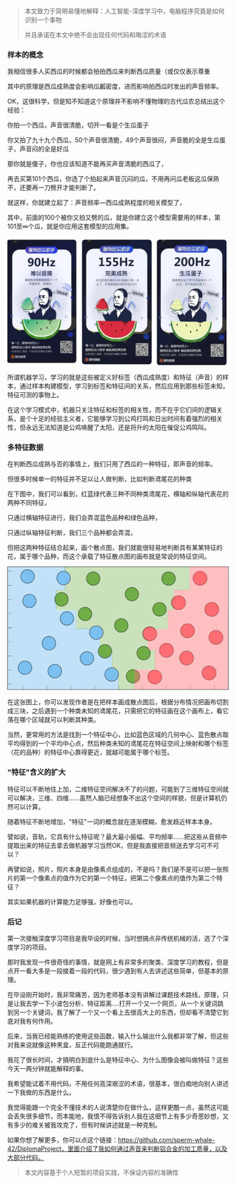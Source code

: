 >本文致力于简明易懂地解释：人工智能-深度学习中，电脑程序究竟是如何识别一个事物
>
>并且承诺在本文中绝不会出现任何代码和晦涩的术语

### 样本的概念

我相信很多人买西瓜的时候都会拍拍西瓜来判断西瓜质量（或仅仅表示尊重

其中的原理是西瓜成熟度会影响瓜瓤密度，进而影响拍西瓜时发出的声音频率。

OK，这很科学，但是知不知道这个原理并不影响不懂物理的古代瓜农总结出这个经验：



你拍一个西瓜，声音很清脆，切开一看是个生瓜蛋子

你又拍了九十九个西瓜，50个声音很清脆，49个声音很闷，声音脆的全是生瓜蛋子，声音闷的全是好瓜

那你就是傻子，你也应该知道不能再买声音清脆的西瓜了，

再去买第101个西瓜，你选了个拍起来声音沉闷的瓜，不用再问瓜老板这瓜保熟不，还要再一刀劈开才能判断了。



就这样，你就建立起了：声音频率—西瓜成熟程度的相关模型了，

其中，前面的100个被你又拍又劈的瓜，就是你建立这个模型需要用的样本，第101至∞个瓜，就是你应用这套模型的应用集。

![【机器如何学习】-西瓜助手](Pictures/【机器如何学习】-西瓜助手.jpg)

所谓机器学习，学习的就是这些被定义好标签（西瓜成熟度）和特征（声音）的样本，通过样本构建模型，学习到标签和特征间的关系，然后应用到那些标签未知，特征可测的事物上。

在这个学习模式中，机器只关注特征和标签的相关性，而不在乎它们间的逻辑关系，是个十足的经验主义者，它能够学习到公鸡打鸣和日出时间有着强烈的相关性，但永远无法知道是公鸡唤醒了太阳，还是将升的太阳在催促公鸡鸣叫。

### 多特征数据

在判断西瓜成熟与否的事情上，我们只用了西瓜的一种特征，即声音的频率。

但很多时候单一的特征并不足以让人做判断，比如判断鸢尾花的种类

在下图中，我们可以看到，红蓝绿代表三种不同种类鸢尾花，横轴和纵轴代表花的两种不同特征，

只通过横轴特征进行，我们会弄混蓝色品种和绿色品种，

只通过纵轴特征判断，我们三个品种都会弄混，

但把这两种特征结合起来，画个散点图，我们就能很轻易地判断具有某某特征的花，属于哪个品种，而这个承载了特征散点图的画布就是常说的特征空间。

![二维特征空间](Pictures/【机器如何学习】-二维特征空间.png)

在这张图上，你可以发现作者是在把样本画成散点图后，根据分布情况把画布切割成三块，之后遇到一个种类未知的鸢尾花，只需把它的特征画在这个画布上，看它落在哪个区域就可以判断其种类。

当然，更常用的方法是找到一个特征中心，比如蓝色区域的几何中心、蓝色散点取平均得到的一个平均中心点，然后种类未知的鸢尾花在特征空间上映射和哪个标签（花的品种）的特征中心靠得更近，就越可能属于哪个标签。

### "特征"含义的扩大

特征可以不断地往上加，二维特征空间解决不了的问题，可能到了三维特征空间就可以解决，三维、四维……虽然人脑已经想象不出这个空间的样貌，但是计算机仍然可以计算。

随着特征不断地增加，"特征"一词的概念就在逐渐模糊，愈发趋近样本本身。

譬如说，音轨，它具有什么特征呢？最大最小振幅、平均频率……把这些从音频中提取出来的特征去拿去做机器学习当然OK，但是我直接把音频送去学习可不可以？

再譬如说，照片，照片本身是由像素点组成的，不是吗？我们是不是可以把一张照片的第一个像素点的值作为它的第一个特征，把第二个像素点的值作为第二个特征？

其实如果机器的计算能力足够强，好像也可以。

### 后记
第一次接触深度学习项目是我毕设的时候，当时想搞点非传统机械的活，选了个深度学习的项目。

那时我发现一件很奇怪的事情，就是网上有非常多的聚类、深度学习的教程，但是点开一看大多是一段接着一段的代码，很少遇到有人去讲述这些简单，但基本的原理。

在毕设刚开始时，我非常痛苦，因为老师基本没有讲解过课题技术路线，原理，只是让我去学一下小波包分析、特征距离....打开一个又一个网页，从一个关键词跳到另一个关键词，我了解了一个又一个看上去很高大上的东西，但却看不清楚它到底对我有何作用。

后来，当我已经能熟练的使用这些函数，输入什么输出什么我都非常了解，但这些对我来说就像这种黑盒，反正代码能跑通就行。

我花了很长时间，才搞明白到底什么是特征中心、为什么图像会被叫做特征？这些今天一两分钟就能解释的事。

我希望能试着不用代码，不用任何高深艰涩的术语，很基本，很白痴地向别人讲述一下我做的东西是什么。

我觉得能跟一个完全不懂技术的人说清楚你在做什么，这样更酷一点，虽然这可能会丢失很多细节，而本能地，我恨不得告诉别人我在这细节上有多少奇思妙想，又有多少的难关被我攻克了，但有时候讲述就是一种克制。

如果你想了解更多，你可以点这个链接：https://github.com/sperm-whale-42/DiplomaProject，里面介绍了我如何通过声音来判断铝合金的加工质量，以及大部分代码。

>本文内容基于个人短暂的项目实践，不保证内容的准确性

